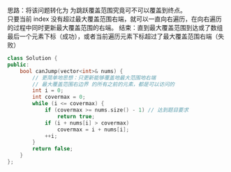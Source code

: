思路：将该问题转化为 为跳跃覆盖范围究竟可不可以覆盖到终点。  
只要当前 index 没有超过最大覆盖范围右端，就可以一直向右遍历，在向右遍历的过程中同时更新最大覆盖范围的右端。 
结束：直到最大覆盖范围到达或了数组最后一个元素下标（成功），或者当前遍历元素下标超过了最大覆盖范围右端（失败）  
```cpp
class Solution {
public:
    bool canJump(vector<int>& nums) {
        // 更简单地思想：只更新能够覆盖地最大范围地右端
        // 最大覆盖范围右边界 的所有之前的元素，都是可以访问的
        int i = 0;
        int covermax = 0;
        while (i <= covermax) {
            if (covermax >= nums.size() - 1) // 达到题目要求
                return true;
            if (i + nums[i] > covermax)
                covermax = i + nums[i];
            ++i;
        }
        return false;
    }
};
```
